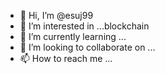 - 👋 Hi, I’m @esuj99
- 👀 I’m interested in ...blockchain
- 🌱 I’m currently learning ...
- 💞️ I’m looking to collaborate on ...
- 📫 How to reach me ...

<!---
esuj99/esuj99 is a ✨ special ✨ repository because its `README.md` (this file) appears on your GitHub profile.
You can click the Preview link to take a look at your changes.
--->
